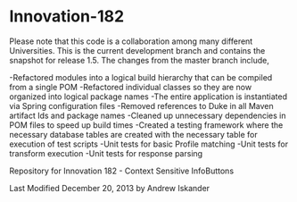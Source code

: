 Innovation-182
==============

Please note that this code is a collaboration among many different Universities. This is the current development branch and contains the snapshot for release 1.5. The changes from the master branch include,

-Refactored modules into a logical build hierarchy that can be compiled from a single POM
-Refactored individual classes so they are now organized into logical package names
-The entire application is instantiated via Spring configuration files
-Removed references to Duke in all Maven artifact Ids and package names
-Cleaned up unnecessary dependencies in POM files to speed up build times
-Created a testing framework where the necessary database tables are created  with the necessary table for execution of test scripts
-Unit tests for basic Profile matching
-Unit tests for transform execution
-Unit tests for response parsing


Repository for Innovation 182 - Context Sensitive InfoButtons

Last Modified December 20, 2013 by Andrew Iskander
